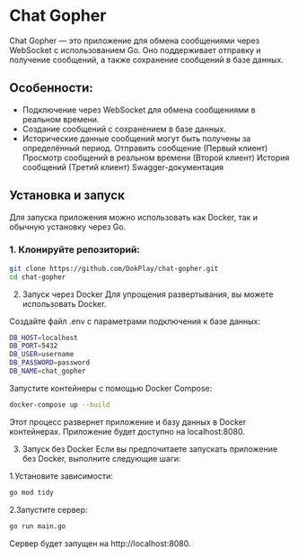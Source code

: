 # Chat Gopher

Chat Gopher — это приложение для обмена сообщениями через WebSocket с использованием Go. Оно поддерживает отправку и получение сообщений, а также сохранение сообщений в базе данных.

## Особенности:
- Подключение через WebSocket для обмена сообщениями в реальном времени.
- Создание сообщений с сохранением в базе данных.
- Исторические данные сообщений могут быть получены за определённый период.
Отправить сообщение (Первый клиент)
Просмотр сообщений в реальном времени (Второй клиент)
История сообщений (Третий клиент)
Swagger-документация
## Установка и запуск

Для запуска приложения можно использовать как Docker, так и обычную установку через Go.

### 1. Клонируйте репозиторий:

```bash
git clone https://github.com/DokPlay/chat-gopher.git
cd chat-gopher
```

2. Запуск через Docker
Для упрощения развертывания, вы можете использовать Docker.

Создайте файл .env с параметрами подключения к базе данных:
```bash
DB_HOST=localhost
DB_PORT=5432
DB_USER=username
DB_PASSWORD=password
DB_NAME=chat_gopher
```
Запустите контейнеры с помощью Docker Compose:
```bash
docker-compose up --build
```
Этот процесс развернет приложение и базу данных в Docker контейнерах. Приложение будет доступно на localhost:8080.

3. Запуск без Docker
Если вы предпочитаете запускать приложение без Docker, выполните следующие шаги:

 1.Установите зависимости:
```bash
go mod tidy
```
 2.Запустите сервер:
```bash
go run main.go
```
Сервер будет запущен на http://localhost:8080.

